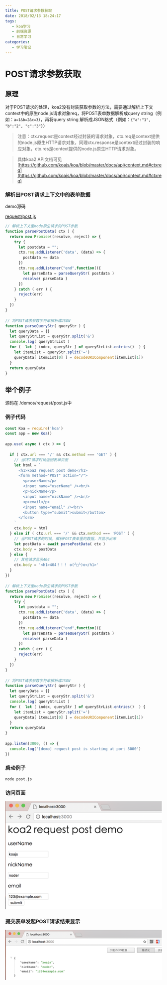 ```yaml
---
title: POST请求参数获取
date: 2018/02/13 18:24:17
tags:
   - koa学习
   - 前端资源
   - 日常学习
categories:
   - 学习笔记
---
```


# POST请求参数获取

## 原理
对于POST请求的处理，koa2没有封装获取参数的方法，需要通过解析上下文context中的原生node.js请求对象req，将POST表单数据解析成query string（例如：`a=1&b=2&c=3`），再将query string 解析成JSON格式（例如：`{"a":"1", "b":"2", "c":"3"}`）

> 注意：ctx.request是context经过封装的请求对象，ctx.req是context提供的node.js原生HTTP请求对象，同理ctx.response是context经过封装的响应对象，ctx.res是context提供的node.js原生HTTP请求对象。

> 具体koa2 API文档可见 [https://github.com/koajs/koa/blob/master/docs/api/context.md#ctxreq](https://github.com/koajs/koa/blob/master/docs/api/context.md#ctxreq)

### 解析出POST请求上下文中的表单数据

demo源码

[request/post.js](https://github.com/chenya1123236324/picture-management/blob/master/2019/koa%E5%9F%BA%E7%A1%80%E5%AD%A6%E4%B9%A0%E9%85%8D%E5%9B%BE/demo/request/post.js)

```js
// 解析上下文里node原生请求的POST参数
function parsePostData( ctx ) {
  return new Promise((resolve, reject) => {
    try {
      let postdata = "";
      ctx.req.addListener('data', (data) => {
        postdata += data
      })
      ctx.req.addListener("end",function(){
        let parseData = parseQueryStr( postdata )
        resolve( parseData )
      })
    } catch ( err ) {
      reject(err)
    }
  })
}

// 将POST请求参数字符串解析成JSON
function parseQueryStr( queryStr ) {
  let queryData = {}
  let queryStrList = queryStr.split('&')
  console.log( queryStrList )
  for (  let [ index, queryStr ] of queryStrList.entries()  ) {
    let itemList = queryStr.split('=')
    queryData[ itemList[0] ] = decodeURIComponent(itemList[1])
  }
  return queryData
}
```

## 举个例子
源码在 /demos/request/post.js中
### 例子代码
```js
const Koa = require('koa')
const app = new Koa()

app.use( async ( ctx ) => {

  if ( ctx.url === '/' && ctx.method === 'GET' ) {
    // 当GET请求时候返回表单页面
    let html = `
      <h1>koa2 request post demo</h1>
      <form method="POST" action="/">
        <p>userName</p>
        <input name="userName" /><br/>
        <p>nickName</p>
        <input name="nickName" /><br/>
        <p>email</p>
        <input name="email" /><br/>
        <button type="submit">submit</button>
      </form>
    `
    ctx.body = html
  } else if ( ctx.url === '/' && ctx.method === 'POST' ) {
    // 当POST请求的时候，解析POST表单里的数据，并显示出来
    let postData = await parsePostData( ctx )
    ctx.body = postData
  } else {
    // 其他请求显示404
    ctx.body = '<h1>404！！！ o(╯□╰)o</h1>'
  }
})

// 解析上下文里node原生请求的POST参数
function parsePostData( ctx ) {
  return new Promise((resolve, reject) => {
    try {
      let postdata = "";
      ctx.req.addListener('data', (data) => {
        postdata += data
      })
      ctx.req.addListener("end",function(){
        let parseData = parseQueryStr( postdata )
        resolve( parseData )
      })
    } catch ( err ) {
      reject(err)
    }
  })
}

// 将POST请求参数字符串解析成JSON
function parseQueryStr( queryStr ) {
  let queryData = {}
  let queryStrList = queryStr.split('&')
  console.log( queryStrList )
  for (  let [ index, queryStr ] of queryStrList.entries()  ) {
    let itemList = queryStr.split('=')
    queryData[ itemList[0] ] = decodeURIComponent(itemList[1])
  }
  return queryData
}

app.listen(3000, () => {
  console.log('[demo] request post is starting at port 3000')
})

```

### 启动例子
```sh
node post.js
```

### 访问页面
![request-post-form](https://raw.githubusercontent.com/chenya1123236324/picture-management/master/2019/koa%E5%9F%BA%E7%A1%80%E5%AD%A6%E4%B9%A0%E9%85%8D%E5%9B%BE/3.3.2.request-post-form.png)

### 提交表单发起POST请求结果显示
![request-post-result](https://raw.githubusercontent.com/chenya1123236324/picture-management/master/2019/koa%E5%9F%BA%E7%A1%80%E5%AD%A6%E4%B9%A0%E9%85%8D%E5%9B%BE/3.3.2.request-post-result.png)